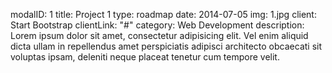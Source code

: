 modalID: 1
title: Project 1
type: roadmap
date: 2014-07-05
img: 1.jpg
client: Start Bootstrap
clientLink: "#"
category: Web Development
description: Lorem ipsum dolor sit amet, consectetur adipisicing elit. Vel enim aliquid dicta ullam in repellendus amet perspiciatis adipisci architecto obcaecati sit voluptas ipsam, deleniti neque placeat tenetur cum tempore velit.
